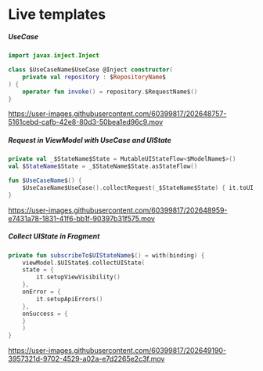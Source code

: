 # Live templates

##### UseCase

```kotlin
import javax.inject.Inject

class $UseCaseName$UseCase @Inject constructor(
    private val repository : $RepositoryName$
) {
    operator fun invoke() = repository.$RequestName$()
}
```

https://user-images.githubusercontent.com/60399817/202648757-5161cebd-cafb-42e8-80d3-50bea1ed96c9.mov

##### Request in ViewModel with UseCase and UIState

```kotlin
private val _$StateName$State = MutableUIStateFlow<$ModelName$>()
val $StateName$State = _$StateName$State.asStateFlow()

fun $UseCaseName$() {
    $UseCaseName$UseCase().collectRequest(_$StateName$State) { it.toUI() }
}
```

https://user-images.githubusercontent.com/60399817/202648959-e7431a78-1831-41f6-bb1f-90397b31f575.mov

##### Collect UIState in Fragment

```kotlin
private fun subscribeTo$UIStateName$() = with(binding) {
    viewModel.$UIState$.collectUIState(
    state = {
        it.setupViewVisibility()
    },
    onError = {
        it.setupApiErrors()
    },
    onSuccess = {
    }
    )
}
```

https://user-images.githubusercontent.com/60399817/202649190-3957321d-9702-4529-a02a-e7d2265e2c3f.mov
